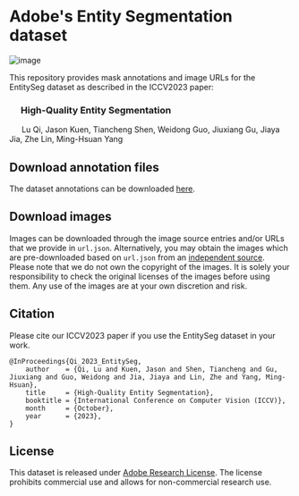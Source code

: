 # Adobe's Entity Segmentation dataset
![image](preview.png)

This repository provides mask annotations and image URLs for the EntitySeg dataset as described in the ICCV2023 paper:

### &emsp; High-Quality Entity Segmentation
&emsp;&nbsp; Lu Qi, Jason Kuen, Tiancheng Shen, Weidong Guo, Jiuxiang Gu, Jiaya Jia, Zhe Lin, Ming-Hsuan Yang

## Download annotation files
The dataset annotations can be downloaded [here](https://github.com/adobe-research/EntitySeg-Dataset/releases/tag/v1.0).

## Download images
Images can be downloaded through the image source entries and/or URLs that we provide in `url.json`. Alternatively, you may obtain the images which are pre-downloaded based on `url.json` from an [independent source](https://github.com/qqlu1992/Adobe_EntitySeg). Please note that we do not own the copyright of the images. It is solely your responsibility to check the original licenses of the images before using them. Any use of the images are at your own discretion and risk.

## Citation
Please cite our ICCV2023 paper if you use the EntitySeg dataset in your work.
````
@InProceedings{Qi_2023_EntitySeg,
    author    = {Qi, Lu and Kuen, Jason and Shen, Tiancheng and Gu, Jiuxiang and Guo, Weidong and Jia, Jiaya and Lin, Zhe and Yang, Ming-Hsuan},
    title     = {High-Quality Entity Segmentation},
    booktitle = {International Conference on Computer Vision (ICCV)},
    month     = {October},
    year      = {2023},
}
````

## License
This dataset is released under [Adobe Research License](LICENSE.md). The license prohibits commercial use and allows for non-commercial research use.
